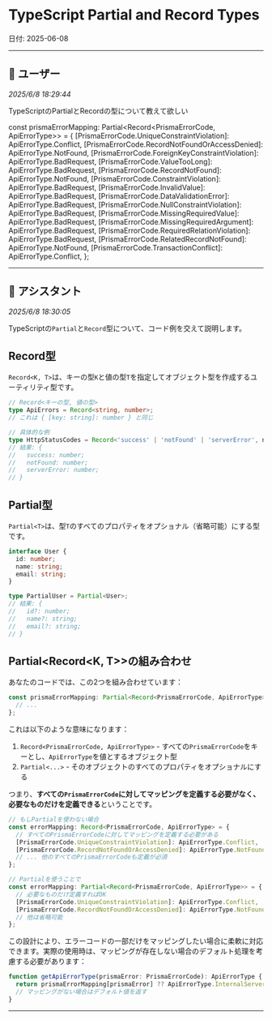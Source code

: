 # TypeScript Partial and Record Types

日付: 2025-06-08

---

## 👤 ユーザー
*2025/6/8 18:29:44*

TypeScriptのPartialとRecordの型について教えて欲しい

const prismaErrorMapping: Partial&lt;Record&lt;PrismaErrorCode, ApiErrorType&gt;&gt; = {
  [PrismaErrorCode.UniqueConstraintViolation]: ApiErrorType.Conflict,
  [PrismaErrorCode.RecordNotFoundOrAccessDenied]: ApiErrorType.NotFound,
  [PrismaErrorCode.ForeignKeyConstraintViolation]: ApiErrorType.BadRequest,
  [PrismaErrorCode.ValueTooLong]: ApiErrorType.BadRequest,
  [PrismaErrorCode.RecordNotFound]: ApiErrorType.NotFound,
  [PrismaErrorCode.ConstraintViolation]: ApiErrorType.BadRequest,
  [PrismaErrorCode.InvalidValue]: ApiErrorType.BadRequest,
  [PrismaErrorCode.DataValidationError]: ApiErrorType.BadRequest,
  [PrismaErrorCode.NullConstraintViolation]: ApiErrorType.BadRequest,
  [PrismaErrorCode.MissingRequiredValue]: ApiErrorType.BadRequest,
  [PrismaErrorCode.MissingRequiredArgument]: ApiErrorType.BadRequest,
  [PrismaErrorCode.RequiredRelationViolation]: ApiErrorType.BadRequest,
  [PrismaErrorCode.RelatedRecordNotFound]: ApiErrorType.NotFound,
  [PrismaErrorCode.TransactionConflict]: ApiErrorType.Conflict,
};

---

## 🤖 アシスタント
*2025/6/8 18:30:05*

TypeScriptの`Partial`と`Record`型について、コード例を交えて説明します。

## Record型

`Record<K, T>`は、キーの型`K`と値の型`T`を指定してオブジェクト型を作成するユーティリティ型です。

```typescript
// Record<キーの型, 値の型>
type ApiErrors = Record<string, number>;
// これは { [key: string]: number } と同じ

// 具体的な例
type HttpStatusCodes = Record<'success' | 'notFound' | 'serverError', number>;
// 結果: {
//   success: number;
//   notFound: number;
//   serverError: number;
// }
```

## Partial型

`Partial<T>`は、型`T`のすべてのプロパティをオプショナル（省略可能）にする型です。

```typescript
interface User {
  id: number;
  name: string;
  email: string;
}

type PartialUser = Partial<User>;
// 結果: {
//   id?: number;
//   name?: string;
//   email?: string;
// }
```

## Partial<Record<K, T>>の組み合わせ

あなたのコードでは、この2つを組み合わせています：

```typescript
const prismaErrorMapping: Partial<Record<PrismaErrorCode, ApiErrorType>> = {
  // ...
};
```

これは以下のような意味になります：

1. `Record<PrismaErrorCode, ApiErrorType>` - すべての`PrismaErrorCode`をキーとし、`ApiErrorType`を値とするオブジェクト型
2. `Partial<...>` - そのオブジェクトのすべてのプロパティをオプショナルにする

つまり、**すべての`PrismaErrorCode`に対してマッピングを定義する必要がなく、必要なものだけを定義できる**ということです。

```typescript
// もしPartialを使わない場合
const errorMapping: Record<PrismaErrorCode, ApiErrorType> = {
  // すべてのPrismaErrorCodeに対してマッピングを定義する必要がある
  [PrismaErrorCode.UniqueConstraintViolation]: ApiErrorType.Conflict,
  [PrismaErrorCode.RecordNotFoundOrAccessDenied]: ApiErrorType.NotFound,
  // ... 他のすべてのPrismaErrorCodeも定義が必須
};

// Partialを使うことで
const errorMapping: Partial<Record<PrismaErrorCode, ApiErrorType>> = {
  // 必要なものだけ定義すればOK
  [PrismaErrorCode.UniqueConstraintViolation]: ApiErrorType.Conflict,
  [PrismaErrorCode.RecordNotFoundOrAccessDenied]: ApiErrorType.NotFound,
  // 他は省略可能
};
```

この設計により、エラーコードの一部だけをマッピングしたい場合に柔軟に対応できます。実際の使用時は、マッピングが存在しない場合のデフォルト処理を考慮する必要があります：

```typescript
function getApiErrorType(prismaError: PrismaErrorCode): ApiErrorType {
  return prismaErrorMapping[prismaError] ?? ApiErrorType.InternalServerError;
  // マッピングがない場合はデフォルト値を返す
}
```

---
